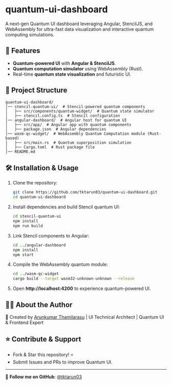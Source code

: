 # quantum-ui-dashboard

A next-gen Quantum UI dashboard leveraging Angular, StencilJS, and WebAssembly for ultra-fast data visualization and interactive quantum computing simulations.

## 🚀 Features
- **Quantum-powered UI** with **Angular & StencilJS**.
- **Quantum computation simulator** using WebAssembly (Rust).
- Real-time **quantum state visualization** and futuristic UI.

## 📂 Project Structure
```
quantum-ui-dashboard/
│── stencil-quantum-ui/  # Stencil-powered quantum components
│   ├── src/components/quantum-widget/  # Quantum state simulator
│   ├── stencil.config.ts  # Stencil configuration
│── angular-dashboard/  # Angular host for quantum UI
│   ├── src/app/  # Angular app with quantum components
│   ├── package.json  # Angular dependencies
│── wasm-qc-widget/  # WebAssembly Quantum Computation module (Rust-based)
│   ├── src/main.rs  # Quantum superposition simulation
│   ├── Cargo.toml  # Rust package file
│── README.md
```

## 🛠 Installation & Usage

1. Clone the repository:
   ```bash
   git clone https://github.com/tktarun03/quantum-ui-dashboard.git
   cd quantum-ui-dashboard
   ```

2. Install dependencies and build Stencil quantum UI:
   ```bash
   cd stencil-quantum-ui
   npm install
   npm run build
   ```

3. Link Stencil components to Angular:
   ```bash
   cd ../angular-dashboard
   npm install
   npm start
   ```

4. Compile the WebAssembly quantum module:
   ```bash
   cd ../wasm-qc-widget
   cargo build --target wasm32-unknown-unknown --release
   ```

5. Open **http://localhost:4200** to experience quantum-powered UI.

## 👨‍💻 About the Author

🚀 Created by [Arunkumar Thamilarasu](https://github.com/tktarun03) | UI Technical Architect | Quantum UI & Frontend Expert

## ⭐ Contribute & Support
- Fork & Star this repository! ⭐
- Submit Issues and PRs to improve Quantum UI.

---
🎯 **Follow me on GitHub**: [@tktarun03](https://github.com/tktarun03)
